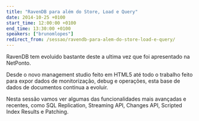 ```yaml
---
title: "RavenDB para além do Store, Load e Query"
date: 2014-10-25 +0100
start_time: 12:00:00 +0100
end_time: 13:30:00 +0100
speakers: ["brunomlopes"]
redirect_from: /sessao/ravendb-para-alem-do-store-load-e-query/
---
```

RavenDB tem evoluido bastante deste a ultima vez que foi apresentado na NetPonto.

Desde o novo management studio feito em HTML5 até todo o trabalho feito para expor dados de monitorização, debug e operações, esta base de dados de documentos continua a evoluir.

Nesta sessão vamos ver algumas das funcionalidades mais avançadas e recentes, como SQL Replication, Streaming API, Changes API, Scripted Index Results e Patching.

